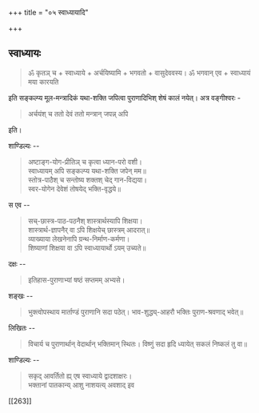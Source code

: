 +++
title = "०५ स्वाध्यायादि"

+++
## स्वाध्यायः

> ॐ कृतञ् च + स्वाध्याये + अर्चयिष्यामि + भगवतो + वासुदेववस्य। ॐ भगवान् एव + स्वाध्यायं मया कारयति 

इति सङ्कल्प्य मूल-मन्त्रादिकं यथा-शक्ति जपित्वा पुराणादिभिश् शेषं कालं नयेत्। अत्र वङ्गीश्वरः - 

> अर्चयंश् च ततो देवं ततो मन्त्रान् जपन्न् अपि 

इति। 

शाण्डिल्यः -- 

> अष्टाङ्ग-योग-प्रीतिञ् च कृत्वा ध्यान-परो वशी।  
स्वाध्यायम् अपि सङ्कल्प्य यथा-शक्ति जपेन् मम॥  
स्तोत्र-पाठैश् च सन्तोष्य शक्तश् चेद् गान-विद्यया।  
स्वर-योगेन देवेशं तोषयेद् भक्ति-वृद्धये॥ 

स एव -- 

> सच्-छास्त्र-पाठ-पठनैश् शास्त्रार्थस्यापि शिक्षया।  
शास्त्रार्थ-ज्ञापनैर् वा ऽपि शिक्षयेच् छास्त्रम् आदरात्॥  
व्याख्याया लेखनेनापि ग्रन्थ-निर्माण-कर्मणा।  
शिष्याणां शिक्षया वा ऽपि स्वाध्यायार्थो ऽयम् उच्यते॥  

दक्षः -- 

> इतिहास-पुराणाभ्यां षष्ठं सप्तमम् अभ्यसे।

शङ्खः -- 

> भुक्त्वोपस्थाय मार्ताण्डं पुराणानि सदा पठेत्। 
भाव-शुद्ध्य्-आहरौ भक्तिः पुराण-श्रवणाद् भवेत्॥ 


लिखितः -- 

> विचार्य च पुराणार्थान् वेदार्थान् भक्तिमान् स्थितः। 
विष्णुं सदा हृदि ध्यायेत् सकलं निष्कलं तु वा॥

शाण्डिल्यः -- 

> सकृद् आवर्तितो ह्य् एष स्वाध्याये द्वादशाक्षरः।  
भक्तानां पातकान्य् आशु नाशयत्य् अवशाद् इव 

[[263]]